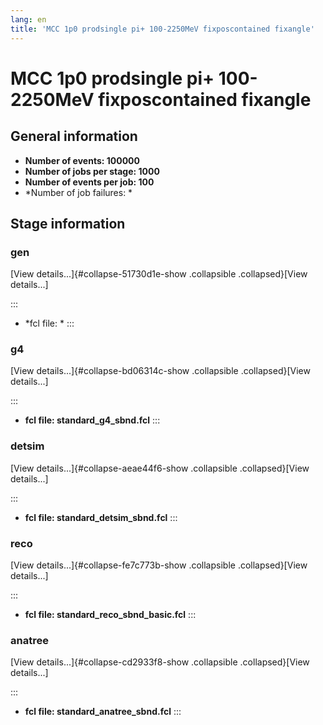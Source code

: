 ```yaml
---
lang: en
title: 'MCC 1p0 prodsingle pi+ 100-2250MeV fixposcontained fixangle'
---
```




MCC 1p0 prodsingle pi+ 100-2250MeV fixposcontained fixangle
=========================================================================================================================================



General information 
----------------------------------------------------------

-   **Number of events: 100000**
-   **Number of jobs per stage: 1000**
-   **Number of events per job: 100**
-   \*Number of job failures: \*



Stage information 
------------------------------------------------------



### gen 

[View details\...]{#collapse-51730d1e-show .collapsible
.collapsed}[View details\...]

::: 
-   \*fcl file: \*
:::



### g4 

[View details\...]{#collapse-bd06314c-show .collapsible
.collapsed}[View details\...]

::: 
-   **fcl file: standard\_g4\_sbnd.fcl**
:::



### detsim 

[View details\...]{#collapse-aeae44f6-show .collapsible
.collapsed}[View details\...]

::: 
-   **fcl file: standard\_detsim\_sbnd.fcl**
:::



### reco 

[View details\...]{#collapse-fe7c773b-show .collapsible
.collapsed}[View details\...]

::: 
-   **fcl file: standard\_reco\_sbnd\_basic.fcl**
:::



### anatree 

[View details\...]{#collapse-cd2933f8-show .collapsible
.collapsed}[View details\...]

::: 
-   **fcl file: standard\_anatree\_sbnd.fcl**
:::
